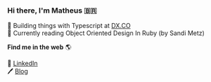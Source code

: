 ### Hi there, I'm Matheus 🇧🇷

🔨 Building things with Typescript at [DX.CO](https://www.somosdx.co) <br>
📖 Currently reading Object Oriented Design In Ruby (by Sandi Metz)



**Find me in the web** 🌎

💼  [LinkedIn](https://www.linkedin.com/in/matheus-almeida1337/) <br>
🖊️ [Blog](https://dev.to/codingwithmath) <br>

<!--
**codingwithmath/codingwithmath** is a ✨ _special_ ✨ repository because its `README.md` (this file) appears on your GitHub profile.

Here are some ideas to get you started:

- 🔭 I’m currently working on ...
- 🌱 I’m currently learning ...
- 👯 I’m looking to collaborate on ...
- 🤔 I’m looking for help with ...
- 💬 Ask me about ...
- 📫 How to reach me: ...
- 😄 Pronouns: ...
- ⚡ Fun fact: ...
-->
